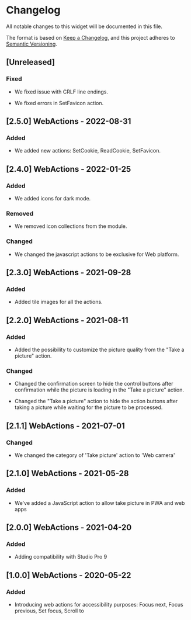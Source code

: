 # Changelog

All notable changes to this widget will be documented in this file.

The format is based on [Keep a Changelog](https://keepachangelog.com/en/1.0.0/), and this project adheres to [Semantic Versioning](https://semver.org/spec/v2.0.0.html).

## [Unreleased]

### Fixed

-   We fixed issue with CRLF line endings.

-   We fixed errors in SetFavicon action.

## [2.5.0] WebActions - 2022-08-31

### Added

-   We added new actions: SetCookie, ReadCookie, SetFavicon.

## [2.4.0] WebActions - 2022-01-25

### Added

-   We added icons for dark mode.

### Removed

-   We removed icon collections from the module.

### Changed

-   We changed the javascript actions to be exclusive for Web platform.

## [2.3.0] WebActions - 2021-09-28

### Added

-   Added tile images for all the actions.

## [2.2.0] WebActions - 2021-08-11

### Added

-   Added the possibility to customize the picture quality from the "Take a picture" action.

### Changed

-   Changed the confirmation screen to hide the control buttons after confirmation while the picture is loading in the "Take a picture" action.

-   Changed the "Take a picture" action to hide the action buttons after taking a picture while waiting for the picture to be processed.

## [2.1.1] WebActions - 2021-07-01

### Changed

-   We changed the category of 'Take picture' action to 'Web camera'

## [2.1.0] WebActions - 2021-05-28

### Added

-   We've added a JavaScript action to allow take picture in PWA and web apps

## [2.0.0] WebActions - 2021-04-20

### Added

-   Adding compatibility with Studio Pro 9

## [1.0.0] WebActions - 2020-05-22

### Added

-   Introducing web actions for accessibility purposes: Focus next, Focus previous, Set focus, Scroll to
